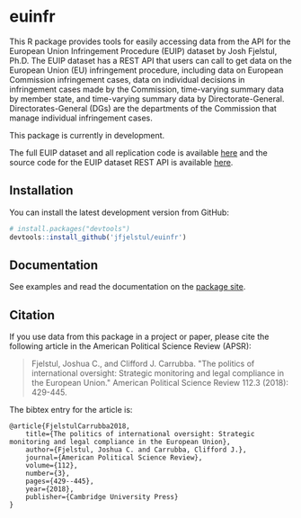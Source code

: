 # euinfr

This R package provides tools for easily accessing data from the API for the European Union Infringement Procedure (EUIP) dataset by Josh Fjelstul, Ph.D. The EUIP dataset has a REST API that users can call to get data on the European Union (EU) infringement procedure, including data on European Commission infringement cases, data on individual decisions in infringement cases made by the Commission, time-varying summary data by member state, and time-varying summary data by Directorate-General. Directorates-General (DGs) are the departments of the Commission that manage individual infringement cases.

This package is currently in development.

The full EUIP dataset and all replication code is available [here](https://github.com/jfjelstul/EU-infringement-data) and the source code for the EUIP dataset REST API is available [here](https://github.com/jfjelstul/EU-infringement-data-API).

## Installation

You can install the latest development version from GitHub:

```r
# install.packages("devtools")
devtools::install_github('jfjelstul/euinfr')
```

## Documentation

See examples and read the documentation on the [package site](https://jfjelstul.github.io/euinfr/). 

## Citation

If you use data from this package in a project or paper, please cite the following article in the American Political Science Review (APSR):

> Fjelstul, Joshua C., and Clifford J. Carrubba. "The politics of international oversight: Strategic monitoring and legal compliance in the European Union." American Political Science Review 112.3 (2018): 429-445.

The bibtex entry for the article is:

```
@article{FjelstulCarrubba2018,
    title={The politics of international oversight: Strategic monitoring and legal compliance in the European Union},
    author={Fjelstul, Joshua C. and Carrubba, Clifford J.},
    journal={American Political Science Review},
    volume={112},
    number={3},
    pages={429--445},
    year={2018},
    publisher={Cambridge University Press}
}
```
